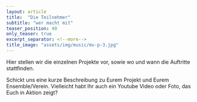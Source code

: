 ```yaml
---
layout: article
title:  "Die Teilnehmer"
subtitle: "wer macht mit"
teaser_position: 40
only_teaser: true
excerpt_separator: <!--more-->
title_image: "assets/img/music/mv-p-3.jpg"
---
```

Hier stellen wir die einzelnen Projekte vor, sowie
wo und wann die Auftritte stattfinden. 

Schickt uns eine kurze Beschreibung
zu Eurem Projekt und Eurem Ensemble/Verein.
Vielleicht habt Ihr auch ein Youtube Video oder Foto, das Euch in Aktion zeigt?


